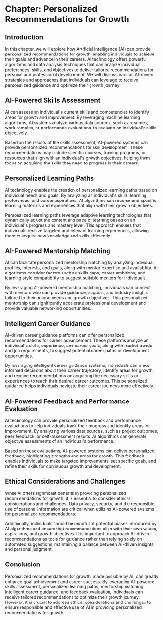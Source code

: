 Chapter: Personalized Recommendations for Growth
================================================

Introduction
------------

In this chapter, we will explore how Artificial Intelligence (AI) can provide personalized recommendations for growth, enabling individuals to achieve their goals and advance in their careers. AI technology offers powerful algorithms and data analysis techniques that can analyze individual preferences, skills, and objectives to deliver tailored recommendations for personal and professional development. We will discuss various AI-driven strategies and approaches that individuals can leverage to receive personalized guidance and optimize their growth journey.

AI-Powered Skills Assessment
----------------------------

AI can assess an individual's current skills and competencies to identify areas for growth and improvement. By leveraging machine learning algorithms, AI systems analyze various data sources, such as resumes, work samples, or performance evaluations, to evaluate an individual's skills objectively.

Based on the results of the skills assessment, AI-powered systems can provide personalized recommendations for skill development. These recommendations may include specific courses, training programs, or resources that align with an individual's growth objectives, helping them focus on acquiring the skills they need to progress in their careers.

Personalized Learning Paths
---------------------------

AI technology enables the creation of personalized learning paths based on individual needs and goals. By analyzing an individual's skills, learning preferences, and career aspirations, AI algorithms can recommend specific learning materials and experiences that align with their growth objectives.

Personalized learning paths leverage adaptive learning technologies that dynamically adjust the content and pace of learning based on an individual's progress and mastery level. This approach ensures that individuals receive targeted and relevant learning experiences, allowing them to acquire new knowledge and skills efficiently.

AI-Powered Mentorship Matching
------------------------------

AI can facilitate personalized mentorship matching by analyzing individual profiles, interests, and goals, along with mentor expertise and availability. AI algorithms consider factors such as skills gaps, career ambitions, and learning style compatibility to suggest suitable mentors for individuals.

By leveraging AI-powered mentorship matching, individuals can connect with mentors who can provide guidance, support, and industry insights tailored to their unique needs and growth objectives. This personalized mentorship can significantly accelerate professional development and provide valuable networking opportunities.

Intelligent Career Guidance
---------------------------

AI-driven career guidance platforms can offer personalized recommendations for career advancement. These platforms analyze an individual's skills, experience, and career goals, along with market trends and job requirements, to suggest potential career paths or development opportunities.

By leveraging intelligent career guidance systems, individuals can make informed decisions about their career trajectory, identify areas for growth, and receive recommendations on acquiring the necessary skills or experiences to reach their desired career outcomes. This personalized guidance helps individuals navigate their career journeys more effectively.

AI-Powered Feedback and Performance Evaluation
----------------------------------------------

AI technology can provide personalized feedback and performance evaluations to help individuals track their progress and identify areas for improvement. By analyzing various data sources, such as project outcomes, peer feedback, or self-assessment results, AI algorithms can generate objective assessments of an individual's performance.

Based on these evaluations, AI-powered systems can deliver personalized feedback, highlighting strengths and areas for growth. This feedback enables individuals to make targeted improvements, set specific goals, and refine their skills for continuous growth and development.

Ethical Considerations and Challenges
-------------------------------------

While AI offers significant benefits in providing personalized recommendations for growth, it is essential to consider ethical considerations and challenges. Data privacy, security, and the responsible use of personal information are critical when utilizing AI-powered systems for personalized recommendations.

Additionally, individuals should be mindful of potential biases introduced by AI algorithms and ensure that recommendations align with their own values, aspirations, and growth objectives. It is important to approach AI-driven recommendations as tools for guidance rather than relying solely on automated suggestions, maintaining a balance between AI-driven insights and personal judgment.

Conclusion
----------

Personalized recommendations for growth, made possible by AI, can greatly enhance goal achievement and career success. By leveraging AI-powered skills assessment, personalized learning paths, mentorship matching, intelligent career guidance, and feedback evaluation, individuals can receive tailored recommendations to optimize their growth journey. However, it is crucial to address ethical considerations and challenges to ensure responsible and effective use of AI in providing personalized recommendations for growth.
